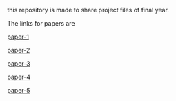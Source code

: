 this repository is made to share project files of final year.

The links for papers are

[paper-1 ](https://link.springer.com/chapter/10.1007/978-3-030-82763-2_8)


[paper-2](https://www.researchgate.net/publication/267403783_Web_Mining_for_Business_Computing)

[paper-3](https://www.researchgate.net/publication/309629668_Business_intelligence_data_mining_and_future_trends)

[paper-4](https://www.researchgate.net/publication/220422668_An_Overview_of_Business_Intelligence_Technology)

[paper-5](https://www.researchgate.net/publication/258841946_Data_Text_and_Web_Mining_for_Business_Intelligence_A_Survey)
